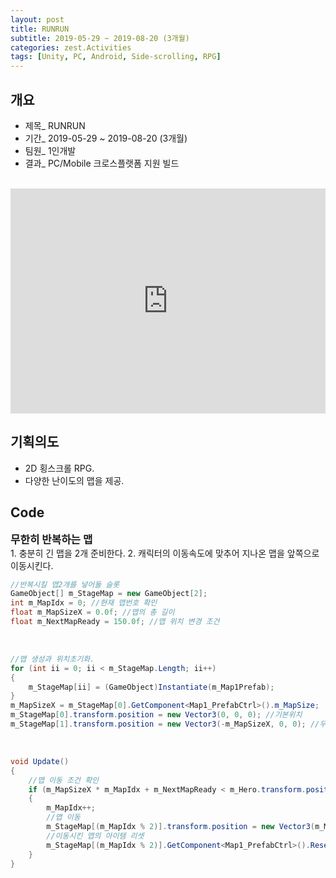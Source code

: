 ```yaml
---
layout: post
title: RUNRUN
subtitle: 2019-05-29 ~ 2019-08-20 (3개월)
categories: zest.Activities  
tags: [Unity, PC, Android, Side-scrolling, RPG]  
---
```


## 개요  
- 제목_ RUNRUN  
- 기간_ 2019-05-29 ~ 2019-08-20 (3개월)  
- 팀원_ 1인개발  
- 결과_ PC/Mobile 크로스플랫폼 지원 빌드  
<br>

<iframe style="displey:block; width:100%; hetght:100%;" width="640" height="360" src="https://www.youtube.com/embed/-gJSakY-isQ" title="YouTube video player" frameborder="0" allow="accelerometer; autoplay; clipboard-write; encrypted-media; gyroscope; picture-in-picture" allowfullscreen></iframe>

## 기획의도  
- 2D 횡스크롤 RPG.  
- 다양한 난이도의 맵을 제공.  

## Code  
<div style="font-size: 1.2em; font-weight: bold;">무한히 반복하는 맵</div>   
1. 충분히 긴 맵을 2개 준비한다.
2. 캐릭터의 이동속도에 맞추어 지나온 맵을 앞쪽으로 이동시킨다.

``` csharp
//반복시킬 맵2개를 넣어둘 슬롯  
GameObject[] m_StageMap = new GameObject[2];  
int m_MapIdx = 0; //현재 맵번호 확인
float m_MapSizeX = 0.0f; //맵의 총 길이 
float m_NextMapReady = 150.0f; //맵 위치 변경 조건
```  
<br>

``` csharp
//맵 생성과 위치초기화.
for (int ii = 0; ii < m_StageMap.Length; ii++)
{
    m_StageMap[ii] = (GameObject)Instantiate(m_Map1Prefab);
}
m_MapSizeX = m_StageMap[0].GetComponent<Map1_PrefabCtrl>().m_MapSize;
m_StageMap[0].transform.position = new Vector3(0, 0, 0); //기본위치
m_StageMap[1].transform.position = new Vector3(-m_MapSizeX, 0, 0); //두번째 맵 기본위치.
```  
<br>

``` csharp
void Update()
{
    //맵 이동 조건 확인
    if (m_MapSizeX * m_MapIdx + m_NextMapReady < m_Hero.transform.position.x)
    {
        m_MapIdx++;  
        //맵 이동  
        m_StageMap[(m_MapIdx % 2)].transform.position = new Vector3(m_MapSizeX * m_MapIdx, 0, 0);  
        //이동시킨 맵의 아이템 리셋  
        m_StageMap[(m_MapIdx % 2)].GetComponent<Map1_PrefabCtrl>().ResetItems();  
    }
}
```  
